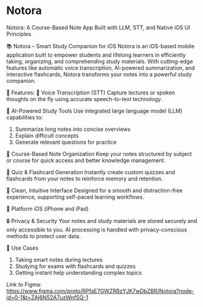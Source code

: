 # Notora
Notora: A Course-Based Note App Built with LLM, STT, and Native iOS UI Principles

📚 Notora – Smart Study Companion for iOS
Notora is an iOS-based mobile application built to empower students and lifelong learners in efficiently taking, organizing, and comprehending study materials. With cutting-edge features like automatic voice transcription, AI-powered summarization, and interactive flashcards, Notora transforms your notes into a powerful study companion.

🚀 Features:
🎤 Voice Transcription (STT)
Capture lectures or spoken thoughts on the fly using accurate speech-to-text technology.

🧠 AI-Powered Study Tools
Use integrated large language model (LLM) capabilities to:
1. Summarize long notes into concise overviews
2. Explain difficult concepts
3. Generate relevant questions for practice

📘 Course-Based Note Organization
Keep your notes structured by subject or course for quick access and better knowledge management.

📝 Quiz & Flashcard Generation
Instantly create custom quizzes and flashcards from your notes to reinforce memory and retention.

🎨 Clean, Intuitive Interface
Designed for a smooth and distraction-free experience, supporting self-paced learning workflows.

📱 Platform
iOS (iPhone and iPad)

🔒 Privacy & Security
Your notes and study materials are stored securely and only accessible to you. AI processing is handled with privacy-conscious methods to protect user data.

📌 Use Cases
1. Taking smart notes during lectures
2. Studying for exams with flashcards and quizzes
3. Getting instant help understanding complex topics

Link to Figma: https://www.figma.com/proto/RPfaE7GWZRBzYJK7wDbZBR/Notora?node-id=0-1&t=ZAj6N52A7uzWnfSQ-1 
